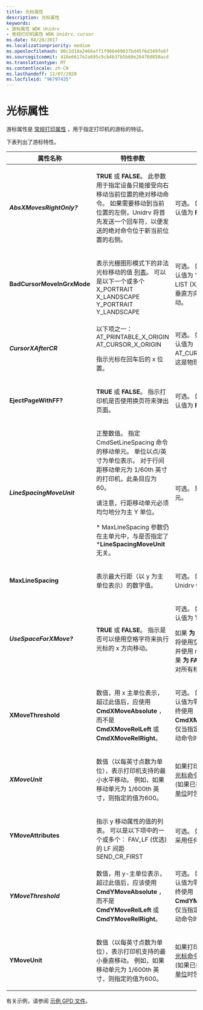 ```yaml
---
title: 光标属性
description: 光标属性
keywords:
- 游标属性 WDK Unidrv
- 常规打印机属性 WDK Unidrv、cursor
ms.date: 04/20/2017
ms.localizationpriority: medium
ms.openlocfilehash: 00c1d18a2466aff1f906409037bd45f6d349fe6f
ms.sourcegitcommit: 418e6617e2a695c9cb4b37b5b60e264760858acd
ms.translationtype: MT
ms.contentlocale: zh-CN
ms.lasthandoff: 12/07/2020
ms.locfileid: "96797435"
---
```

# <a name="cursor-attributes"></a>光标属性





游标属性是 [常规打印属性](general-printing-attributes.md) ，用于指定打印机的游标的特征。

下表列出了游标特性。

<table>
<colgroup>
<col width="33%" />
<col width="33%" />
<col width="33%" />
</colgroup>
<thead>
<tr class="header">
<th>属性名称</th>
<th>特性参数</th>
<th>注释</th>
</tr>
</thead>
<tbody>
<tr class="odd">
<td><p><strong><em>AbsXMovesRightOnly?</strong></p></td>
<td><p><strong>TRUE</strong> 或 <strong>FALSE</strong>。 此参数用于指定设备只能接受向右移动当前位置的绝对移动命令。 如果需要移动到当前位置的左侧，Unidrv 将首先发送一个回车符，以便发送的绝对命令位于新当前位置的右侧。</p></td>
<td><p>可选。 如果未指定，则默认值为 <strong>FALSE</strong>。</p></td>
</tr>
<tr class="even">
<td><p><strong></em>BadCursorMoveInGrxMode</strong></p></td>
<td><p></p>表示光栅图形模式下的非法光标移动的值
<a href="lists.md" data-raw-source="[LIST](lists.md)">列表</a>。 可以是以下一个或多个 X_PORTRAIT X_LANDSCAPE Y_PORTRAIT Y_LANDSCAPE</td>
<td><p>可选。 如果未指定，则默认值为 "无限制"。 例如，LIST (X_PORTRAIT) 指示垂直方向不允许 X 方向移动。</p></td>
</tr>
<tr class="odd">
<td><p><strong><em>CursorXAfterCR</strong></p></td>
<td><p></p>
以下项之一： AT_PRINTABLE_X_ORIGIN AT_CURSOR_X_ORIGIN
<p>指示光标在回车后的 x 位置。</p></td>
<td><p>可选。 如果未指定，则默认值为 AT_CURSOR_X_ORIGIN，这是物理零位置。</p></td>
</tr>
<tr class="even">
<td><p><strong></em>EjectPageWithFF?</strong></p></td>
<td><p><strong>TRUE</strong> 或 <strong>FALSE</strong>。 指示打印机是否使用换页符来弹出页面。</p></td>
<td><p>可选。 如果未指定，则默认值为 <strong>FALSE</strong>。</p></td>
</tr>
<tr class="odd">
<td><p><strong><em>LineSpacingMoveUnit</strong></p></td>
<td><p>正整数值。 指定 CmdSetLineSpacing 命令的移动单元。 单位以点/英寸为单位表示。 对于行间距移动单元为 1/60th 英寸的打印机，此条目应为60。</p>
<p>请注意，行距移动单元必须均匀地分为主 Y 单位。</p>
<p>* MaxLineSpacing 参数仍在主单元中，与是否指定了 *<strong>LineSpacingMoveUnit</strong> 无关。</p></td>
<td><p>可选。 默认值为1个主单元。</p></td>
</tr>
<tr class="even">
<td><p><strong></em>MaxLineSpacing</strong></p></td>
<td><p>表示最大行距（以 y 为主单位表示）的数字值。</p></td>
<td><p>可选。 如果未指定，则 Unidrv 假定没有最大值。</p></td>
</tr>
<tr class="odd">
<td><p><strong><em>UseSpaceForXMove?</strong></p></td>
<td><p><strong>TRUE</strong> 或 <strong>FALSE</strong>。 指示是否可以使用空格字符来执行光标的 x 方向移动。</p></td>
<td><p>可选。 如果未指定，则默认值为 <strong>TRUE</strong>。</p>
<p>如果 <strong>为 TRUE，则</strong>Unidrv 将使用空格进行粗移动，并使用 null 进行微调。 如果 <strong>为 FALSE</strong>，则 Unidrv 对所有移动使用 null。</p></td>
</tr>
<tr class="even">
<td><p><strong></em>XMoveThreshold</strong></p></td>
<td><p>数值，用 x 主单位表示，超过此值后，应使用 <strong>CmdXMoveAbsolute</strong> ，而不是 <strong>CmdXMoveRelLeft</strong> 或 <strong>CmdXMoveRelRight</strong>。</p></td>
<td><p>可选。 如果未指定，则默认值为零，这意味着应始终使用 <strong>CmdXMoveAbsolute</strong> 。 仅当指定了所有三个 x 移动命令时才适用。</p></td>
</tr>
<tr class="odd">
<td><p><strong><em>XMoveUnit</strong></p></td>
<td><p>数值（以每英寸点数为单位），表示打印机支持的最小水平移动。 例如，如果移动单元为 1/600th 英寸，则指定的值为600。</p></td>
<td><p>如果打印机支持水平移动 <a href="cursor-commands.md" data-raw-source="[cursor commands](cursor-commands.md)">光标命令</a>，则是必需的。  (如果已指定，则在计算 <a href="master-units.md" data-raw-source="[master units](master-units.md)">主单位</a>时包含此值 ) </p></td>
</tr>
<tr class="even">
<td><p><strong></em>YMoveAttributes</strong></p></td>
<td><p></p>
指示 y 移动属性的值的列表。 可以是以下项中的一个或多个： FAV_LF (优选) 的 LF 间距 SEND_CR_FIRST</td>
<td><p>可选。 如果未指定，则不采用任何属性。</p></td>
</tr>
<tr class="odd">
<td><p><strong><em>YMoveThreshold</strong></p></td>
<td><p>数值，用 y-主单位表示，超过此值后，应该使用 <strong>CmdYMoveAbsolute</strong> ，而不是 <strong>CmdYMoveRelLeft</strong> 或 <strong>CmdYMoveRelRight</strong>。</p></td>
<td><p>可选。 如果未指定，则默认值为零，这意味着应始终使用 <strong>CmdYMoveAbsolute</strong> 。 仅当指定了所有三个 y 移动命令时才适用。</p></td>
</tr>
<tr class="even">
<td><p><strong></em>YMoveUnit</strong></p></td>
<td><p>数值（以每英寸点数为单位），表示打印机支持的最小垂直移动。 例如，如果移动单元为 1/600th 英寸，则指定的值为600。</p></td>
<td><p>如果打印机支持垂直移动 <a href="cursor-commands.md" data-raw-source="[cursor commands](cursor-commands.md)">光标命令</a>，则是必需的。  (如果已指定，则在计算 <a href="master-units.md" data-raw-source="[master units](master-units.md)">主单位</a>时包含此值 ) </p></td>
</tr>
</tbody>
</table>

 

有关示例，请参阅 [示例 GPD 文件](sample-gpd-files.md)。

 

 




